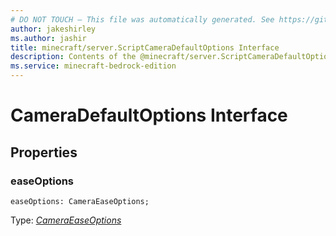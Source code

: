 ```yaml
---
# DO NOT TOUCH — This file was automatically generated. See https://github.com/mojang/minecraftapidocsgenerator to modify descriptions, examples, etc.
author: jakeshirley
ms.author: jashir
title: minecraft/server.ScriptCameraDefaultOptions Interface
description: Contents of the @minecraft/server.ScriptCameraDefaultOptions class.
ms.service: minecraft-bedrock-edition
---
```

# CameraDefaultOptions Interface

## Properties

### **easeOptions**
`easeOptions: CameraEaseOptions;`

Type: [*CameraEaseOptions*](CameraEaseOptions.md)
